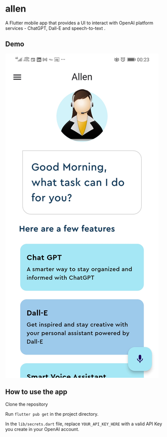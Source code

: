 # allen

A Flutter mobile app that provides a UI to interact with OpenAI platform services - ChatGPT, Dall-E and speech-to-text .

## Demo

![Allen](/allenimg.jpeg)

## How to use the app

Clone the repository

Run `flutter pub get` in the project directory.

In the `lib/secrets.dart` file, replace `YOUR_API_KEY_HERE` with a valid API Key you create in your OpenAI account.